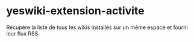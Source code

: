 # yeswiki-extension-activite
Récupère la liste de tous les wikis installés sur un même espace et fourni leur flux RSS.

